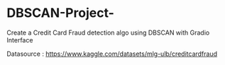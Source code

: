 # DBSCAN-Project-
Create a Credit Card Fraud detection algo using DBSCAN with Gradio Interface

Datasource : https://www.kaggle.com/datasets/mlg-ulb/creditcardfraud
